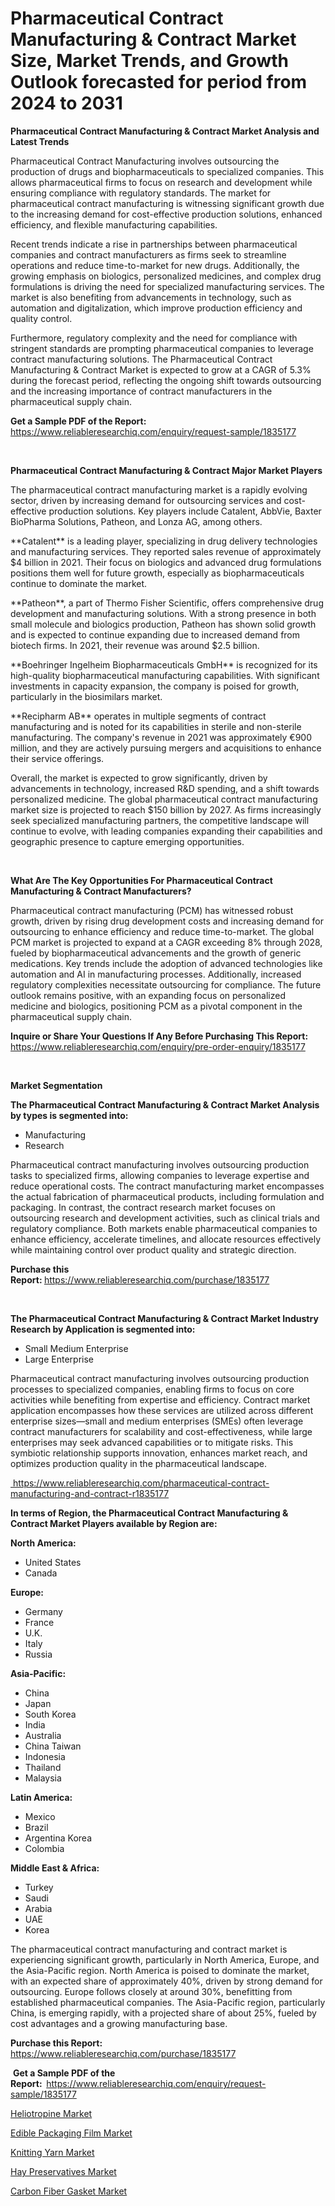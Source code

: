 <p><h1>Pharmaceutical Contract Manufacturing & Contract Market Size, Market Trends, and Growth Outlook forecasted for period from 2024 to 2031</h1></p><p><strong>Pharmaceutical Contract Manufacturing & Contract Market Analysis and Latest Trends</strong></p>
<p><p>Pharmaceutical Contract Manufacturing involves outsourcing the production of drugs and biopharmaceuticals to specialized companies. This allows pharmaceutical firms to focus on research and development while ensuring compliance with regulatory standards. The market for pharmaceutical contract manufacturing is witnessing significant growth due to the increasing demand for cost-effective production solutions, enhanced efficiency, and flexible manufacturing capabilities.</p><p>Recent trends indicate a rise in partnerships between pharmaceutical companies and contract manufacturers as firms seek to streamline operations and reduce time-to-market for new drugs. Additionally, the growing emphasis on biologics, personalized medicines, and complex drug formulations is driving the need for specialized manufacturing services. The market is also benefiting from advancements in technology, such as automation and digitalization, which improve production efficiency and quality control.</p><p>Furthermore, regulatory complexity and the need for compliance with stringent standards are prompting pharmaceutical companies to leverage contract manufacturing solutions. The Pharmaceutical Contract Manufacturing & Contract Market is expected to grow at a CAGR of 5.3% during the forecast period, reflecting the ongoing shift towards outsourcing and the increasing importance of contract manufacturers in the pharmaceutical supply chain.</p></p>
<p><strong>Get a Sample PDF of the Report:&nbsp;</strong> <a href="https://www.reliableresearchiq.com/enquiry/request-sample/1835177?utm_campaign=1736&utm_medium=2&utm_source=Github&utm_content=ia&utm_term=16102024&utm_id=pharmaceutical-contract-manufacturing-contract">https://www.reliableresearchiq.com/enquiry/request-sample/1835177</a></p>
<p>&nbsp;</p>
<p><strong>Pharmaceutical Contract Manufacturing & Contract Major Market Players</strong></p>
<p><p>The pharmaceutical contract manufacturing market is a rapidly evolving sector, driven by increasing demand for outsourcing services and cost-effective production solutions. Key players include Catalent, AbbVie, Baxter BioPharma Solutions, Patheon, and Lonza AG, among others.</p><p>**Catalent** is a leading player, specializing in drug delivery technologies and manufacturing services. They reported sales revenue of approximately $4 billion in 2021. Their focus on biologics and advanced drug formulations positions them well for future growth, especially as biopharmaceuticals continue to dominate the market.</p><p>**Patheon**, a part of Thermo Fisher Scientific, offers comprehensive drug development and manufacturing solutions. With a strong presence in both small molecule and biologics production, Patheon has shown solid growth and is expected to continue expanding due to increased demand from biotech firms. In 2021, their revenue was around $2.5 billion.</p><p>**Boehringer Ingelheim Biopharmaceuticals GmbH** is recognized for its high-quality biopharmaceutical manufacturing capabilities. With significant investments in capacity expansion, the company is poised for growth, particularly in the biosimilars market.</p><p>**Recipharm AB** operates in multiple segments of contract manufacturing and is noted for its capabilities in sterile and non-sterile manufacturing. The company's revenue in 2021 was approximately €900 million, and they are actively pursuing mergers and acquisitions to enhance their service offerings.</p><p>Overall, the market is expected to grow significantly, driven by advancements in technology, increased R&D spending, and a shift towards personalized medicine. The global pharmaceutical contract manufacturing market size is projected to reach $150 billion by 2027. As firms increasingly seek specialized manufacturing partners, the competitive landscape will continue to evolve, with leading companies expanding their capabilities and geographic presence to capture emerging opportunities.</p></p>
<p>&nbsp;</p>
<p><strong>What Are The Key Opportunities For Pharmaceutical Contract Manufacturing & Contract Manufacturers?</strong></p>
<p><p>Pharmaceutical contract manufacturing (PCM) has witnessed robust growth, driven by rising drug development costs and increasing demand for outsourcing to enhance efficiency and reduce time-to-market. The global PCM market is projected to expand at a CAGR exceeding 8% through 2028, fueled by biopharmaceutical advancements and the growth of generic medications. Key trends include the adoption of advanced technologies like automation and AI in manufacturing processes. Additionally, increased regulatory complexities necessitate outsourcing for compliance. The future outlook remains positive, with an expanding focus on personalized medicine and biologics, positioning PCM as a pivotal component in the pharmaceutical supply chain.</p></p>
<p><strong>Inquire or Share Your Questions If Any Before Purchasing This Report:</strong> <a href="https://www.reliableresearchiq.com/enquiry/pre-order-enquiry/1835177?utm_campaign=1736&utm_medium=2&utm_source=Github&utm_content=ia&utm_term=16102024&utm_id=pharmaceutical-contract-manufacturing-contract">https://www.reliableresearchiq.com/enquiry/pre-order-enquiry/1835177</a></p>
<p>&nbsp;</p>
<p><strong>Market Segmentation</strong></p>
<p><strong>The Pharmaceutical Contract Manufacturing & Contract Market Analysis by types is segmented into:</strong></p>
<p><ul><li>Manufacturing</li><li>Research</li></ul></p>
<p><p>Pharmaceutical contract manufacturing involves outsourcing production tasks to specialized firms, allowing companies to leverage expertise and reduce operational costs. The contract manufacturing market encompasses the actual fabrication of pharmaceutical products, including formulation and packaging. In contrast, the contract research market focuses on outsourcing research and development activities, such as clinical trials and regulatory compliance. Both markets enable pharmaceutical companies to enhance efficiency, accelerate timelines, and allocate resources effectively while maintaining control over product quality and strategic direction.</p></p>
<p><strong>Purchase this Report:&nbsp;</strong><a href="https://www.reliableresearchiq.com/purchase/1835177?utm_campaign=1736&utm_medium=2&utm_source=Github&utm_content=ia&utm_term=16102024&utm_id=pharmaceutical-contract-manufacturing-contract">https://www.reliableresearchiq.com/purchase/1835177</a></p>
<p>&nbsp;</p>
<p><strong>The Pharmaceutical Contract Manufacturing & Contract Market Industry Research by Application is segmented into:</strong></p>
<p><ul><li>Small Medium Enterprise</li><li>Large Enterprise</li></ul></p>
<p><p>Pharmaceutical contract manufacturing involves outsourcing production processes to specialized companies, enabling firms to focus on core activities while benefiting from expertise and efficiency. Contract market application encompasses how these services are utilized across different enterprise sizes—small and medium enterprises (SMEs) often leverage contract manufacturers for scalability and cost-effectiveness, while large enterprises may seek advanced capabilities or to mitigate risks. This symbiotic relationship supports innovation, enhances market reach, and optimizes production quality in the pharmaceutical landscape.</p></p>
<p><a href="https://www.reliableresearchiq.com/pharmaceutical-contract-manufacturing-and-contract-r1835177?utm_campaign=1736&utm_medium=2&utm_source=Github&utm_content=ia&utm_term=16102024&utm_id=pharmaceutical-contract-manufacturing-contract">&nbsp;https://www.reliableresearchiq.com/pharmaceutical-contract-manufacturing-and-contract-r1835177</a></p>
<p><strong>In terms of Region, the Pharmaceutical Contract Manufacturing & Contract Market Players available by Region are:</strong></p>
<p>
    <p> <strong> North America: </strong>
        <ul>
            <li>United States</li>
            <li>Canada</li>
        </ul>
        </p> 
    <p> <strong> Europe: </strong>
        <ul>
            <li>Germany</li>
            <li>France</li>
            <li>U.K.</li>
            <li>Italy</li>
            <li>Russia</li>
        </ul>
        </p> 
    <p> <strong> Asia-Pacific: </strong>
        <ul>
            <li>China</li>
            <li>Japan</li>
            <li>South Korea</li>
            <li>India</li>
            <li>Australia</li>
            <li>China Taiwan</li>
            <li>Indonesia</li>
            <li>Thailand</li>
            <li>Malaysia</li>
        </ul>
        </p> 
    <p> <strong> Latin America: </strong>
        <ul>
            <li>Mexico</li>
            <li>Brazil</li>
            <li>Argentina Korea</li>
            <li>Colombia</li>
        </ul>
        </p> 
    <p> <strong> Middle East & Africa: </strong>
        <ul>
            <li>Turkey</li>
            <li>Saudi</li>
            <li>Arabia</li>
            <li>UAE</li>
            <li>Korea</li>
        </ul>
    </p>
    </p>
<p><p>The pharmaceutical contract manufacturing and contract market is experiencing significant growth, particularly in North America, Europe, and the Asia-Pacific region. North America is poised to dominate the market, with an expected share of approximately 40%, driven by strong demand for outsourcing. Europe follows closely at around 30%, benefitting from established pharmaceutical companies. The Asia-Pacific region, particularly China, is emerging rapidly, with a projected share of about 25%, fueled by cost advantages and a growing manufacturing base.</p></p>
<p><strong>Purchase this Report: </strong><a href="https://www.reliableresearchiq.com/purchase/1835177?utm_campaign=1736&utm_medium=2&utm_source=Github&utm_content=ia&utm_term=16102024&utm_id=pharmaceutical-contract-manufacturing-contract">https://www.reliableresearchiq.com/purchase/1835177</a></p>
<p>&nbsp;<strong>Get a Sample PDF of the Report:&nbsp;&nbsp;</strong><a href="https://www.reliableresearchiq.com/enquiry/request-sample/1835177?utm_campaign=1736&utm_medium=2&utm_source=Github&utm_content=ia&utm_term=16102024&utm_id=pharmaceutical-contract-manufacturing-contract">https://www.reliableresearchiq.com/enquiry/request-sample/1835177</a></p>
<p><strong></strong></p>
<p><p><a href="https://www.linkedin.com/pulse/heliotropine-market-trends-strategic-insights-2024-2031-mkt-nova-zykse?utm_campaign=1736&utm_medium=2&utm_source=Github&utm_content=ia&utm_term=16102024&utm_id=pharmaceutical-contract-manufacturing-contract">Heliotropine Market</a></p><p><a href="https://www.linkedin.com/pulse/future-trends-global-edible-packaging-film-market-insights-analysis-ht34e?utm_campaign=1736&utm_medium=2&utm_source=Github&utm_content=ia&utm_term=16102024&utm_id=pharmaceutical-contract-manufacturing-contract">Edible Packaging Film Market</a></p><p><a href="https://www.linkedin.com/pulse/knitting-yarn-market-ecosystem-competitive-landscape-strategic-jjdie?utm_campaign=1736&utm_medium=2&utm_source=Github&utm_content=ia&utm_term=16102024&utm_id=pharmaceutical-contract-manufacturing-contract">Knitting Yarn Market</a></p><p><a href="https://www.linkedin.com/pulse/hay-preservatives-market2024-2031-industry-insights-investment-ftmhe?utm_campaign=1736&utm_medium=2&utm_source=Github&utm_content=ia&utm_term=16102024&utm_id=pharmaceutical-contract-manufacturing-contract">Hay Preservatives Market</a></p><p><a href="https://www.linkedin.com/pulse/global-carbon-fiber-gasket-market-trends-forecasts-strategic-hpnze?utm_campaign=1736&utm_medium=2&utm_source=Github&utm_content=ia&utm_term=16102024&utm_id=pharmaceutical-contract-manufacturing-contract">Carbon Fiber Gasket Market</a></p></p>